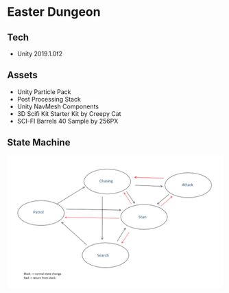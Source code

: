 # Easter Dungeon

## Tech

- Unity 2019.1.0f2

## Assets

- Unity Particle Pack
- Post Processing Stack
- Unity NavMesh Components
- 3D Scifi Kit Starter Kit by Creepy Cat
- SCI-FI Barrels 40 Sample by 256PX

## State Machine

![img](states.png)